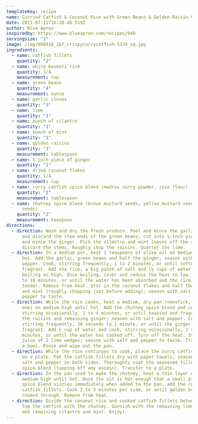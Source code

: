 ```yaml
---
templateKey: recipe
name: Curried Catfish & Coconut Rice with Green Beans & Golden Raisin Chutney
date: 2021-07-11T16:20:48.519Z
author: Blue Apron
inspiredby: https://www.blueapron.com/recipes/940
servingsize: "2"
image: /img/080816_2pf_crispycurrycatfish-5329_sq.jpg
ingredients:
  - name: catfish fillets
    quantity: "2"
  - name: white basmati rice
    quantity: 3/4
    measurement: cup
  - name: green beans
    quantity: "4"
    measurement: ounce
  - name: garlic cloves
    quantity: "3"
  - name: lime
    quantity: "1"
  - name: bunch of cilantro
    quantity: "1"
  - name: bunch of mint
    quantity: "1"
  - name: golden raisins
    quantity: "3"
    measurement: tablespoon
  - name: 1 inch piece of ginger
    quantity: "1"
  - name: dried coconut flakes
    quantity: 1/4
    measurement: cup
  - name: curry catfish spice blend (madras curry powder, rice flour)
    quantity: "2"
    measurement: tablespoon
  - name: chutney spice blend (brown mustard seeds, yellow mustard seeds, nigella
      seeds)
    quantity: "2"
    measurement: teaspoon
directions:
  - direction: Wash and dry the fresh produce. Peel and mince the garlic. Snap off
      and discard the stem ends of the green beans; cut into ¼-inch pieces. Peel
      and mince the ginger. Pick the cilantro and mint leaves off the stems;
      discard the stems. Roughly chop the raisins. Quarter the lime.
  - direction: In a medium pot, heat 2 teaspoons of olive oil on medium-high until
      hot. Add the garlic, green beans and half the ginger; season with salt and
      pepper. Cook, stirring frequently, 1 to 2 minutes, or until softened and
      fragrant. Add the rice, a big pinch of salt and 1½ cups of water. Heat to
      boiling on high. Once boiling, cover and reduce the heat to low. Cook 12
      to 14 minutes, or until the water has been absorbed and the rice is
      tender. Remove from heat. Stir in the coconut flakes and half the cilantro
      and mint (roughly chopping just before adding); season with salt and
      pepper to taste.
  - direction: While the rice cooks, heat a medium, dry pan (nonstick, if you have
      one) on medium-high until hot. Add the chutney spice blend and cook,
      stirring occasionally, 2 to 4 minutes, or until toasted and fragrant. Add
      the raisins and remaining ginger; season with salt and pepper. Cook,
      stirring frequently, 30 seconds to 1 minute, or until the ginger is
      fragrant. Add ½ cup of water and cook, stirring occasionally, 2 to 4
      minutes, or until the water has cooked off. Turn off the heat. Stir in the
      juice of 2 lime wedges; season with salt and pepper to taste. Transfer to
      a bowl. Rinse and wipe out the pan.
  - direction: While the rice continues to cook, place the curry catfish spice blend
      on a plate. Pat the catfish fillets dry with paper towels; season with
      salt and pepper on both sides. Thoroughly coat the seasoned fillets in the
      spice blend (tapping off any excess). Transfer to a plate.
  - direction: In the pan used to make the chutney, heat a thin layer of oil on
      medium-high until hot. Once the oil is hot enough that a small pinch of
      spice blend sizzles immediately when added to the pan, add the coated
      catfish fillets. Cook 3 to 5 minutes per side, or until golden brown and
      cooked through. Remove from heat.
  - direction: Divide the coconut rice and cooked catfish fillets between 2 dishes.
      Top the catfish with the chutney. Garnish with the remaining lime wedges
      and remaining cilantro and mint. Enjoy!
---
```

